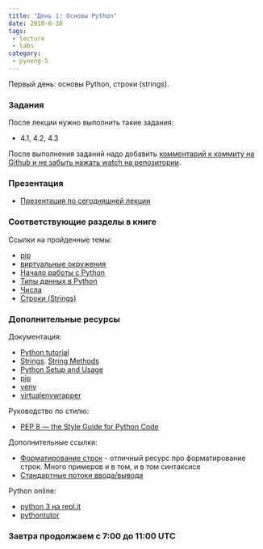 ```yaml
---
title: "День 1: Основы Python"
date: 2018-6-30
tags:
 - lecture
 - labs
category:
 - pyneng-5
---
```


Первый день: основы Python, строки (strings).

### Задания

После лекции нужно выполнить такие задания:

* 4.1, 4.2, 4.3

После выполнения заданий надо добавить [комментарий к коммиту на Github и не забыть нажать watch на репозитории](https://pyneng.github.io/docs/task-check/).


### Презентация

* [Презентация по сегодняшней лекции](https://gitpitch.com/natenka/pyneng-slides/py3-data-structures)


### Соответствующие разделы в книге

Ссылки на пройденные темы:

* [pip](https://natenka.gitbooks.io/pyneng/content/book/01_intro/pip.html)
* [виртуальные окружения](https://natenka.gitbooks.io/pyneng/content/book/01_intro/virtualenv.html)
* [Начало работы с Python](https://natenka.gitbooks.io/pyneng/content/book/03_start/)
* [Типы данных в Python](https://natenka.gitbooks.io/pyneng/content/book/04_data_structures/)
* [Числа](https://natenka.gitbooks.io/pyneng/content/book/04_data_structures/3_numbers.html)
* [Строки (Strings)](https://natenka.gitbooks.io/pyneng/content/book/04_data_structures/4_strings.html)


### Дополнительные ресурсы

Документация:

* [Python tutorial](https://docs.python.org/3/tutorial/index.html)
* [Strings](https://docs.python.org/3/library/stdtypes.html#text-sequence-type-str). [String Methods](https://docs.python.org/3/library/stdtypes.html#string-methods)
* [Python Setup and Usage](https://docs.python.org/3/using/index.html)
* [pip](https://pip.pypa.io/en/stable/)
* [venv](https://docs.python.org/3/library/venv.html)
* [virtualenvwrapper](http://virtualenvwrapper.readthedocs.io/en/latest/index.html)

Руководство по стилю:

* [PEP 8 — the Style Guide for Python Code](http://pep8.org/)

Дополнительные ссылки:

* [Форматирование строк](https://pyformat.info/) - отличный ресурс про форматирование строк. Много примеров и в том, и в том синтаксисе
* [Стандартные потоки ввода/вывода](http://xgu.ru/wiki/stdin)


Python online:

* [python 3 на repl.it](https://repl.it/languages/python3)
* [pythontutor](http://pythontutor.com/visualize.html#)

### Завтра продолжаем с 7:00 до 11:00 UTC
